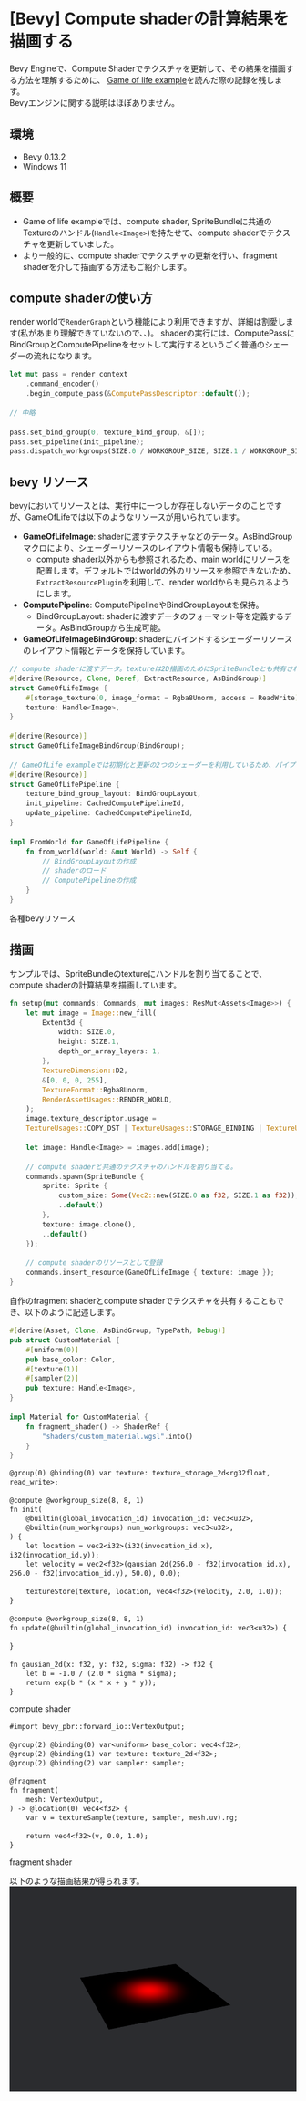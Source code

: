 # [Bevy] Compute shaderの計算結果を描画する

Bevy Engineで、Compute Shaderでテクスチャを更新して、その結果を描画する方法を理解するために、
[Game of life example](https://github.com/bevyengine/bevy/blob/release-0.13.2/examples/shader/compute_shader_game_of_life.rs)を読んだ際の記録を残します。  
Bevyエンジンに関する説明はほぼありません。  

## 環境
- Bevy 0.13.2
- Windows 11

## 概要
- Game of life exampleでは、compute shader, SpriteBundleに共通のTextureのハンドル(`Handle<Image>`)を持たせて、compute shaderでテクスチャを更新していました。  
- より一般的に、compute shaderでテクスチャの更新を行い、fragment shaderを介して描画する方法もご紹介します。

## compute shaderの使い方
render worldで`RenderGraph`という機能により利用できますが、詳細は割愛します(私があまり理解できていないので、、)。
shaderの実行には、ComputePassにBindGroupとComputePipelineをセットして実行するというごく普通のシェーダーの流れになります。
```rs
let mut pass = render_context
    .command_encoder()
    .begin_compute_pass(&ComputePassDescriptor::default());

// 中略

pass.set_bind_group(0, texture_bind_group, &[]);
pass.set_pipeline(init_pipeline);
pass.dispatch_workgroups(SIZE.0 / WORKGROUP_SIZE, SIZE.1 / WORKGROUP_SIZE, 1);
```

## bevy リソース
bevyにおいてリソースとは、実行中に一つしか存在しないデータのことですが、GameOfLifeでは以下のようなリソースが用いられています。
- **GameOfLifeImage**: shaderに渡すテクスチャなどのデータ。AsBindGroupマクロにより、シェーダーリソースのレイアウト情報も保持している。
    - compute shader以外からも参照されるため、main worldにリソースを配置します。デフォルトではworldの外のリソースを参照できないため、`ExtractResourcePlugin`を利用して、render worldからも見られるようにします。
- **ComputePipeline**: ComputePipelineやBindGroupLayoutを保持。
    - BindGroupLayout: shaderに渡すデータのフォーマット等を定義するデータ。AsBindGroupから生成可能。
- **GameOfLifeImageBindGroup**: shaderにバインドするシェーダーリソースのレイアウト情報とデータを保持しています。

```rs
// compute shaderに渡すデータ。textureは2D描画のためにSpriteBundleとも共有されます。
#[derive(Resource, Clone, Deref, ExtractResource, AsBindGroup)]
struct GameOfLifeImage {
    #[storage_texture(0, image_format = Rgba8Unorm, access = ReadWrite)]
    texture: Handle<Image>,
}

#[derive(Resource)]
struct GameOfLifeImageBindGroup(BindGroup);

// GameOfLife exampleでは初期化と更新の2つのシェーダーを利用しているため、パイプラインが2つあります。
#[derive(Resource)]
struct GameOfLifePipeline {
    texture_bind_group_layout: BindGroupLayout,
    init_pipeline: CachedComputePipelineId,
    update_pipeline: CachedComputePipelineId,
}

impl FromWorld for GameOfLifePipeline {
    fn from_world(world: &mut World) -> Self {
        // BindGroupLayoutの作成
        // shaderのロード
        // ComputePipelineの作成
    }
}
```
各種bevyリソース

## 描画
サンプルでは、SpriteBundleのtextureにハンドルを割り当てることで、compute shaderの計算結果を描画しています。
```rs
fn setup(mut commands: Commands, mut images: ResMut<Assets<Image>>) {
    let mut image = Image::new_fill(
        Extent3d {
            width: SIZE.0,
            height: SIZE.1,
            depth_or_array_layers: 1,
        },
        TextureDimension::D2,
        &[0, 0, 0, 255],
        TextureFormat::Rgba8Unorm,
        RenderAssetUsages::RENDER_WORLD,
    );
    image.texture_descriptor.usage =
    TextureUsages::COPY_DST | TextureUsages::STORAGE_BINDING | TextureUsages::TEXTURE_BINDING;

    let image: Handle<Image> = images.add(image);

    // compute shaderと共通のテクスチャのハンドルを割り当てる。
    commands.spawn(SpriteBundle {
        sprite: Sprite {
            custom_size: Some(Vec2::new(SIZE.0 as f32, SIZE.1 as f32)),
            ..default()
        },
        texture: image.clone(),
        ..default()
    });

    // compute shaderのリソースとして登録
    commands.insert_resource(GameOfLifeImage { texture: image });
}
```

自作のfragment shaderとcompute shaderでテクスチャを共有することもでき、以下のように記述します。
```rs
#[derive(Asset, Clone, AsBindGroup, TypePath, Debug)]
pub struct CustomMaterial {
    #[uniform(0)]
    pub base_color: Color,
    #[texture(1)]
    #[sampler(2)]
    pub texture: Handle<Image>,
}

impl Material for CustomMaterial {
    fn fragment_shader() -> ShaderRef {
        "shaders/custom_material.wgsl".into()
    }
}
```

```wgsl
@group(0) @binding(0) var texture: texture_storage_2d<rg32float, read_write>;

@compute @workgroup_size(8, 8, 1)
fn init(
    @builtin(global_invocation_id) invocation_id: vec3<u32>,
    @builtin(num_workgroups) num_workgroups: vec3<u32>,
) {
    let location = vec2<i32>(i32(invocation_id.x), i32(invocation_id.y));
    let velocity = vec2<f32>(gausian_2d(256.0 - f32(invocation_id.x), 256.0 - f32(invocation_id.y), 50.0), 0.0);

    textureStore(texture, location, vec4<f32>(velocity, 2.0, 1.0));
}

@compute @workgroup_size(8, 8, 1)
fn update(@builtin(global_invocation_id) invocation_id: vec3<u32>) {

}

fn gausian_2d(x: f32, y: f32, sigma: f32) -> f32 {
    let b = -1.0 / (2.0 * sigma * sigma);
    return exp(b * (x * x + y * y));
}
```
compute shader

```wgsl
#import bevy_pbr::forward_io::VertexOutput;

@group(2) @binding(0) var<uniform> base_color: vec4<f32>;
@group(2) @binding(1) var texture: texture_2d<f32>;
@group(2) @binding(2) var sampler: sampler;

@fragment
fn fragment(
    mesh: VertexOutput,
) -> @location(0) vec4<f32> {
    var v = textureSample(texture, sampler, mesh.uv).rg;
    
    return vec4<f32>(v, 0.0, 1.0);
}
```
fragment shader

以下のような描画結果が得られます。  
![img](cs_to_fs_result.png)
